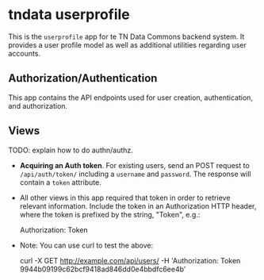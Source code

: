 tndata userprofile
==================

This is the `userprofile` app for te TN Data Commons backend system. It provides
a user profile model as well as additional utilities regarding user accounts.


Authorization/Authentication
----------------------------

This app contains the API endpoints used for user creation, authentication,
and authorization.


Views
-----

TODO: explain how to do authn/authz.

* **Acquiring an Auth token**. For existing users, send an POST request to
 `/api/auth/token/` including a `username` and `password`. The response will
 contain a `token` attribute.

* All other views in this app required that token in order to retrieve relevant
 information. Include the token in an Authorization HTTP header, where the token
 is prefixed by the string, "Token", e.g.:

    Authorization: Token <token-value-here>

* Note: You can use curl to test the above:

    curl -X GET http://example.com/api/users/ -H 'Authorization: Token 9944b09199c62bcf9418ad846dd0e4bbdfc6ee4b'

